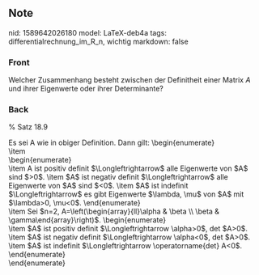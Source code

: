 ## Note
nid: 1589642026180
model: LaTeX-deb4a
tags: differentialrechnung_im_R_n, wichtig
markdown: false

### Front
Welcher Zusammenhang besteht zwischen der Definitheit einer Matrix $A$ und ihrer Eigenwerte oder ihrer Determinante?

### Back
% Satz 18.9<div>
</div><div>Es sei A wie in obiger Definition. Dann gilt:
\begin{enumerate}</div><div>\item</div><div>\begin{enumerate}</div><div>\item A ist positiv definit $\Longleftrightarrow$ alle Eigenwerte von $A$ sind $>0$.
\item $A$ ist negativ definit $\Longleftrightarrow$ alle Eigenwerte von $A$ sind $<0$.
\item $A$ ist indefinit $\Longleftrightarrow$ es gibt Eigenwerte $\lambda, \mu$ von $A$ mit $\lambda>0, \mu<0$.
\end{enumerate}</div><div>\item Sei $n=2, A=\left(\begin{array}{ll}\alpha & \beta \\ \beta & \gamma\end{array}\right)$.
\begin{enumerate}</div><div>\item $A$ ist positiv definit $\Longleftrightarrow \alpha>0$, det $A>0$.
\item $A$ ist negativ definit $\Longleftrightarrow \alpha<0$, det $A>0$.
\item $A$ ist indefinit $\Longleftrightarrow \operatorname{det} A<0$.
</div><div>\end{enumerate}</div><div>\end{enumerate}</div>
